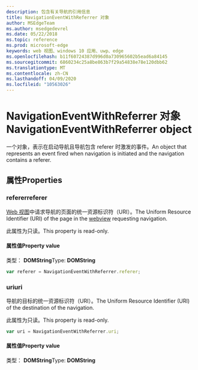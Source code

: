 ```yaml
---
description: 包含有关导航的引用信息
title: NavigationEventWithReferrer 对象
author: MSEdgeTeam
ms.author: msedgedevrel
ms.date: 05/22/2018
ms.topic: reference
ms.prod: microsoft-edge
keywords: web 视图、windows 10 应用、uwp、edge
ms.openlocfilehash: b11f60724387d996d0a730965602b5ead6a84145
ms.sourcegitcommit: 6860234c25a8be863b7f29a54838e78e120dbb62
ms.translationtype: MT
ms.contentlocale: zh-CN
ms.lasthandoff: 04/09/2020
ms.locfileid: "10563026"
---
```

# <span data-ttu-id="768b3-104">NavigationEventWithReferrer 对象</span><span class="sxs-lookup"><span data-stu-id="768b3-104">NavigationEventWithReferrer object</span></span>

<span data-ttu-id="768b3-105">一个对象，表示在启动导航且导航包含 referer 时激发的事件。</span><span class="sxs-lookup"><span data-stu-id="768b3-105">An object that represents an event fired when navigation is initiated and the navigation contains a referer.</span></span>

## <span data-ttu-id="768b3-106">属性</span><span class="sxs-lookup"><span data-stu-id="768b3-106">Properties</span></span>

### <span data-ttu-id="768b3-107">referer</span><span class="sxs-lookup"><span data-stu-id="768b3-107">referer</span></span>

<span data-ttu-id="768b3-108">[Web 视图](../webview.md)中请求导航的页面的统一资源标识符（URI）。</span><span class="sxs-lookup"><span data-stu-id="768b3-108">The Uniform Resource Identifier (URI) of the page in the [webview](../webview.md) requesting navigation.</span></span>

<span data-ttu-id="768b3-109">此属性为只读。</span><span class="sxs-lookup"><span data-stu-id="768b3-109">This property is read-only.</span></span>

#### <span data-ttu-id="768b3-110">属性值</span><span class="sxs-lookup"><span data-stu-id="768b3-110">Property value</span></span>
<span data-ttu-id="768b3-111">类型： **DOMString**</span><span class="sxs-lookup"><span data-stu-id="768b3-111">Type: **DOMString**</span></span>


```js
var referer = NavigationEventWithReferrer.referer;
```

### <span data-ttu-id="768b3-112">uri</span><span class="sxs-lookup"><span data-stu-id="768b3-112">uri</span></span>

<span data-ttu-id="768b3-113">导航的目标的统一资源标识符（URI）。</span><span class="sxs-lookup"><span data-stu-id="768b3-113">The Uniform Resource Identifier (URI) of the destination of the navigation.</span></span>

<span data-ttu-id="768b3-114">此属性为只读。</span><span class="sxs-lookup"><span data-stu-id="768b3-114">This property is read-only.</span></span>

```js
var uri = NavigationEventWithReferrer.uri;
```

#### <span data-ttu-id="768b3-115">属性值</span><span class="sxs-lookup"><span data-stu-id="768b3-115">Property value</span></span>
<span data-ttu-id="768b3-116">类型： **DOMString**</span><span class="sxs-lookup"><span data-stu-id="768b3-116">Type: **DOMString**</span></span>
